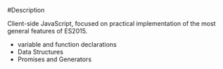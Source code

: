 #Description

Client-side JavaScript, focused on practical implementation of the most general features of ES2015.

* variable and function declarations
* Data Structures
* Promises and Generators
